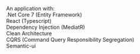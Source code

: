 An application with:<br />
.Net Core  7 (Entity Framework)<br />
React (Typescript)<br />
Dependency Injection (MediatR)<br />
Clean Architecture<br />
CQRS (Command Query Responsibility Segregation)<br />
Semantic-ui<br />

